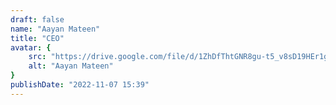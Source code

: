 ```yaml
---
draft: false
name: "Aayan Mateen"
title: "CEO"
avatar: {
    src: "https://drive.google.com/file/d/1ZhDfThtGNR8gu-t5_v8sD19HEr1gTkrD/view?usp=sharing",
    alt: "Aayan Mateen"
}
publishDate: "2022-11-07 15:39"
---
```

